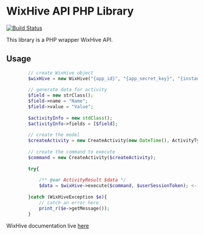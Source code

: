 # WixHive API PHP Library

[![Build Status](https://travis-ci.org/Epicformbuilder/wixhive-php-api.svg?branch=master)](https://travis-ci.org/Epicformbuilder/wixhive-php-api)

This library is a PHP wrapper WixHive API.

## Usage
```php
        // create WixHive object
        $wixHive = new WixHive("{app_id}", "{app_secret_key}", "{instance_id}");
        
        // generate data for activity                    
        $field = new strClass();
        $field->name = "Name";
        $field->value = "Value";
            
        $activityInfo = new stdClass();
        $activityInfo->fields = [$field];
            
        // create the model    
        $createActivity = new CreateActivity(new DateTime(), ActivityType::CONTACT_CONTACT_FORM, null, null, $activityInfo, null);
        
        // create the command to execute
        $command = new CreateActivity($createActivity);    
        
        try{
            
            /** @var ActivityResult $data */
            $data = $wixHive->execute($command, $userSessionToken); <-- $userSessionToken comes from Wix JS SDK
            
        }catch (WixHiveException $e){
            // catch an error here
            print_r($e->getMessage());
        }
```

WixHive documentation live [here](http://dev.wix.com/docs/wixhive/introduction)